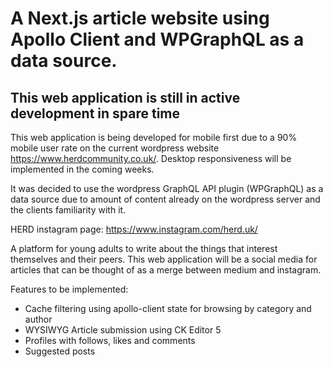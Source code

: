 # A Next.js article website using Apollo Client and WPGraphQL as a data source.

## This web application is still in active development in spare time
This web application is being developed for mobile first due to a 90% mobile user rate on the current wordpress website https://www.herdcommunity.co.uk/. Desktop responsiveness will be implemented in the coming weeks.

It was decided to use the wordpress GraphQL API plugin (WPGraphQL) as a data source due to amount of content already on the wordpress server and the clients familiarity with it.

HERD instagram page: https://www.instagram.com/herd.uk/

A platform for young adults to write about the things that interest themselves and their peers. This web application will be a social media for articles that can be thought of as a merge between medium and instagram.

Features to be implemented:
* Cache filtering using apollo-client state for browsing by category and author
* WYSIWYG Article submission using CK Editor 5
* Profiles with follows, likes and comments
* Suggested posts
